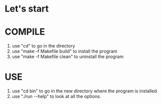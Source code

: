 # Let's start 
# COMPILE

1) use "cd" to go in the directory
2) use "make -f Makefile build" to install the program 
3) use "make -f Makefile clean" to uninstall the program

# USE

1) use "cd bin" to go in the new directory where the program is installed
2) use "./run --help" to look at all the options.
